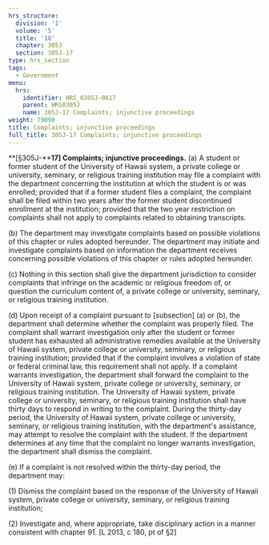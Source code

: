 ```yaml
---
hrs_structure:
  division: '1'
  volume: '5'
  title: '18'
  chapter: 305J
  section: 305J-17
type: hrs_section
tags:
  - Government
menu:
  hrs:
    identifier: HRS_0305J-0017
    parent: HRS0305J
    name: 305J-17 Complaints; injunctive proceedings
weight: 79090
title: Complaints; injunctive proceedings
full_title: 305J-17 Complaints; injunctive proceedings
---
```

**[§305J-****17] Complaints; injunctive proceedings.** (a) A student or former student of the University of Hawaii system, a private college or university, seminary, or religious training institution may file a complaint with the department concerning the institution at which the student is or was enrolled; provided that if a former student files a complaint, the complaint shall be filed within two years after the former student discontinued enrollment at the institution; provided that the two year restriction on complaints shall not apply to complaints related to obtaining transcripts.

(b) The department may investigate complaints based on possible violations of this chapter or rules adopted hereunder. The department may initiate and investigate complaints based on information the department receives concerning possible violations of this chapter or rules adopted hereunder.

(c) Nothing in this section shall give the department jurisdiction to consider complaints that infringe on the academic or religious freedom of, or question the curriculum content of, a private college or university, seminary, or religious training institution.

(d) Upon receipt of a complaint pursuant to [subsection] (a) or (b), the department shall determine whether the complaint was properly filed. The complaint shall warrant investigation only after the student or former student has exhausted all administrative remedies available at the University of Hawaii system, private college or university, seminary, or religious training institution; provided that if the complaint involves a violation of state or federal criminal law, this requirement shall not apply. If a complaint warrants investigation, the department shall forward the complaint to the University of Hawaii system, private college or university, seminary, or religious training institution. The University of Hawaii system, private college or university, seminary, or religious training institution shall have thirty days to respond in writing to the complaint. During the thirty-day period, the University of Hawaii system, private college or university, seminary, or religious training institution, with the department's assistance, may attempt to resolve the complaint with the student. If the department determines at any time that the complaint no longer warrants investigation, the department shall dismiss the complaint.

(e) If a complaint is not resolved within the thirty-day period, the department may:

(1) Dismiss the complaint based on the response of the University of Hawaii system, private college or university, seminary, or religious training institution;

(2) Investigate and, where appropriate, take disciplinary action in a manner consistent with chapter 91\. [L 2013, c 180, pt of §2]